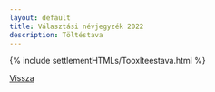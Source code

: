 ```yaml
---
layout: default
title: Választási névjegyzék 2022
description: Töltéstava
---
```


{% include settlementHTMLs/Tooxlteestava.html %}

[Vissza](../)